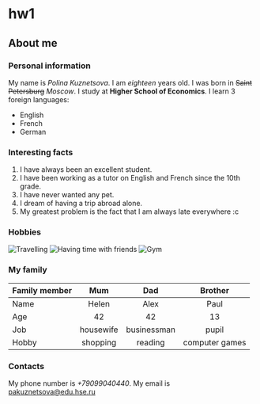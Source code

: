 # hw1

## About me
### Personal information
My name is *Polina Kuznetsova*. I am *eighteen* years old. I was born in ~~Saint Petersburg~~ *Moscow*. I study at **Higher School of Economics**. I learn 3 foreign languages:
* English
* French
* German

### Interesting facts
1. I have always been an excellent student.
2. I have been working as a tutor on English and French since the 10th grade.
3. I have never wanted any pet.
4. I dream of having a trip abroad alone.
5. My greatest problem is the fact that I am always late everywhere :c

### Hobbies
![](https://tutinfo.net/public/images/2016/11/b9af1849c5c10b5c4e2f3843eda3b610.jpg "Travelling") ![](https://www.gmc.net/sites/default/files/products/inspire-dyn-thumb.jpg "Having time with friends") ![](http://www.proza.ru/pics/2017/06/30/807.jpg "Gym")

### My family

| Family member | Mum | Dad | Brother |
| ------------- |:-------------:| :-----------: | :-------: |
| Name          | Helen         | Alex        | Paul    |
| Age           | 42            | 42          | 13      |
| Job           | housewife     | businessman | pupil   |
| Hobby         | shopping      | reading     | computer games |

### Contacts
My phone number is *+79099040440*.
My email is <pakuznetsova@edu.hse.ru>
